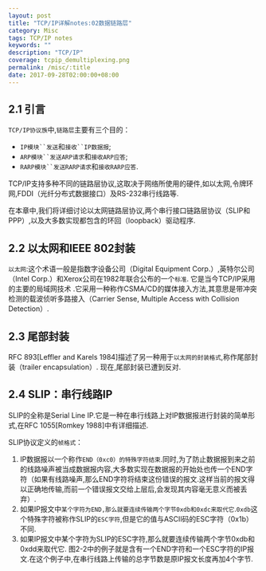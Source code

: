 ```yaml
---
layout: post
title: "TCP/IP详解notes:02数据链路层"
category: Misc
tags: TCP/IP notes
keywords: ""
description: "TCP/IP"
coverage: tcpip_demultiplexing.png
permalink: /misc/:title
date: 2017-09-28T02:00:00+08:00
---
```


## 2.1 引言

`TCP/IP协议族`中,`链路层`主要有三个目的：

- `IP模块``发送`和`接收``IP数据报`;
- `ARP模块``发送ARP请求`和`接收ARP应答`;
- `RARP模块``发送RARP请求`和`接收RARP应答`.

TCP/IP支持多种不同的链路层协议,这取决于网络所使用的硬件,如以太网,令牌环网,FDDI（光纤分布式数据接口）及RS-232串行线路等.

在本章中,我们将详细讨论以太网链路层协议,两个串行接口链路层协议（SLIP和PPP）,以及大多数实现都包含的环回（loopback）驱动程序.

## 2.2 以太网和IEEE 802封装

`以太网`:这个术语一般是指数字设备公司（Digital Equipment Corp.）,英特尔公司（Intel Corp.）和Xerox公司在1982年联合公布的一个`标准`.
它是当今TCP/IP采用的主要的局域网技术
.它采用一种称作CSMA/CD的媒体接入方法,其意思是带冲突检测的载波侦听多路接入（Carrier Sense, Multiple Access with Collision Detection）.

## 2.3 尾部封装

RFC 893[Leffler and Karels 1984]描述了另一种用于`以太网的封装格式`,称作尾部封装（trailer encapsulation）.
现在,尾部封装已遭到反对.

## 2.4 SLIP：串行线路IP

SLIP的全称是Serial Line IP.它是一种在串行线路上对IP数据报进行封装的简单形式,在RFC 1055[Romkey 1988]中有详细描述.

SLIP协议定义的`帧格式`：

1. IP数据报以一个称作`END（0xc0）的特殊字符结束`.同时,为了防止数据报到来之前的线路噪声被当成数据报内容,大多数实现在数据报的开始处也传一个END字符（如果有线路噪声,那么END字符将结束这份错误的报文.这样当前的报文得以正确地传输,而前一个错误报文交给上层后,会发现其内容毫无意义而被丢弃）.
2. 如果IP报文中`某个字符为END,那么就要连续传输两个字节0xdb和0xdc来取代它`.`0xdb`这个特殊字符被称作SLIP的`ESC字符`,但是它的值与ASCII码的ESC字符（0x1b）不同.
3. 如果IP报文中某个字符为SLIP的ESC字符,那么就要连续传输两个字节0xdb和0xdd来取代它.
   图2-2中的例子就是含有一个END字符和一个ESC字符的IP报文.在这个例子中,在串行线路上传输的总字节数是原IP报文长度再加4个字节.